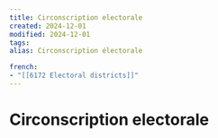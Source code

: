 ```yaml
---
title: Circonscription electorale
created: 2024-12-01
modified: 2024-12-01
tags: 
alias: Circonscription électorale

french:
- "[[6172 Electoral districts]]"
---
```

# Circonscription electorale
